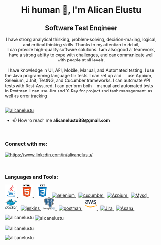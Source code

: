 <h1 align="center">Hi human 👋, I'm Alican Elustu</h1>
<h2 align="center">Software Test Engineer</h2>

<div align = "center">
  I have strong analytical thinking, problem-solving, decision-making, logical, and critical
thinking skills. Thanks to my attention to detail, <br> I can provide high-quality software
solutions. I am also good at teamwork, have a strong ability to cope with challenges, and can <span style="text-align: left;">communicate well with people at all levels.</span></div>
<br>
<div>&nbsp;&nbsp;I have knowledge in UI, API, Mobile, Manual, and Automated testing. I use the Java
programming language for tests. I can set up and &nbsp;&nbsp;&nbsp;&nbsp;use Appium, Selenium, JUnit, TestNG,
and Cucumber frameworks. I can automate API tests with Rest-Assured. I can perform
both &nbsp;&nbsp;&nbsp;manual and automated tests in Postman. I can use Jira and X-Ray for project and
task management, as well as error tracking</span></div>

<br>

<p align="left"> <a href="https://github.com/ryo-ma/github-profile-trophy"><img src="https://github-profile-trophy.vercel.app/?username=alicanelustu" alt="alicanelustu" /></a> </p>

- 📫 How to reach me **alicanelustu88@gmail.com**
<br>

<h3 align="left">Connect with me:</h3>
<p align="left">
<a href="https://linkedin.com/in/https://www.linkedin.com/in/alicanelustu/" target="blank"><img align="center" src="https://raw.githubusercontent.com/rahuldkjain/github-profile-readme-generator/master/src/images/icons/Social/linked-in-alt.svg" alt="https://www.linkedin.com/in/alicanelustu/" height="30" width="40" /></a>
</p>

<br>
<h3 align="left">Languages and Tools:</h3>
<p align="left"> <a href="https://www.java.com" target="_blank" rel="noreferrer"> <img src="https://raw.githubusercontent.com/devicons/devicon/master/icons/java/java-original.svg" alt="java" width="40" height="40"/> </a> &nbsp;
<a href="https://www.w3.org/html/" target="_blank" rel="noreferrer"> <img src="https://raw.githubusercontent.com/devicons/devicon/master/icons/html5/html5-original-wordmark.svg" alt="html5" width="40" height="40"/> </a> &nbsp;
<a href="https://www.w3schools.com/css/" target="_blank" rel="noreferrer"> <img src="https://raw.githubusercontent.com/devicons/devicon/master/icons/css3/css3-original-wordmark.svg" alt="css3" width="40" height="40"/> </a> &nbsp;
<a href="https://www.selenium.dev" target="_blank" rel="noreferrer"> <img src="https://raw.githubusercontent.com/detain/svg-logos/780f25886640cef088af994181646db2f6b1a3f8/svg/selenium-logo.svg" alt="selenium" width="40" height="40"/> </a> &nbsp;
<a href="https://cucumber.io" target="_blank" rel="noreferrer"> <img src="https://www.vectorlogo.zone/logos/cucumberio/cucumberio-icon.svg" alt="cucumber" width="40" height="40"/> </a> &nbsp;
<a href="https://appium.io/docs/en/latest/" target="_blank" rel="noreferrer"> <img src="https://raw.githubusercontent.com/leungwensen/svg-icon/8b84d725b0d2be8f5d87cac7f2c386682ce43563/dist/svg/logos/appium.svg" alt="Appium" width="40" height="40"/> </a> &nbsp;
<a href="https://www.mysql.com/" target="_blank" rel="noreferrer"> <img src="https://www.vectorlogo.zone/logos/mysql/mysql-official.svg" alt="Mysql" width="40" height="40"/> </a> &nbsp;
<a href="https://www.docker.com/" target="_blank" rel="noreferrer"> <img src="https://raw.githubusercontent.com/devicons/devicon/master/icons/docker/docker-original-wordmark.svg" alt="docker" width="40" height="40"/> </a> &nbsp;
<a href="https://www.jenkins.io" target="_blank" rel="noreferrer"> <img src="https://www.vectorlogo.zone/logos/jenkins/jenkins-icon.svg" alt="jenkins" width="40" height="40"/> </a> &nbsp;
<a href="https://www.postgresql.org" target="_blank" rel="noreferrer"> <img src="https://raw.githubusercontent.com/devicons/devicon/master/icons/postgresql/postgresql-original-wordmark.svg" alt="postgresql" width="40" height="40"/> </a> &nbsp;
<a href="https://postman.com" target="_blank" rel="noreferrer"> <img src="https://www.vectorlogo.zone/logos/getpostman/getpostman-icon.svg" alt="postman" width="40" height="40"/> </a> &nbsp;
<a href="https://aws.amazon.com" target="_blank" rel="noreferrer"> <img src="https://raw.githubusercontent.com/devicons/devicon/master/icons/amazonwebservices/amazonwebservices-original-wordmark.svg" alt="aws" width="40" height="40"/> </a> &nbsp;
<a href="https://www.atlassian.com/software/jira" target="_blank" rel="noreferrer"> <img src="https://www.vectorlogo.zone/logos/atlassian_jira/atlassian_jira-icon.svg" alt="Jira" width="40" height="40"/> </a> &nbsp;
<a href="https://asana.com/" target="_blank" rel="noreferrer"> <img src="https://upload.vectorlogo.zone/logos/asana/images/cae029cc-73d9-4b0d-83e2-70893c439061.svg" alt="Asana" width="40" height="40"/> </a> &nbsp;</p>

<p><img align="left" src="https://github-readme-stats.vercel.app/api/top-langs?username=alicanelustu&show_icons=true&locale=en&layout=compact" alt="alicanelustu" /></p>

<p>&nbsp;<img align="center" src="https://github-readme-stats.vercel.app/api?username=alicanelustu&show_icons=true&locale=en" alt="alicanelustu" /></p>

<p><img align="center" src="https://github-readme-streak-stats.herokuapp.com/?user=alicanelustu&" alt="alicanelustu" /></p>

<p align="left"> <img src="https://komarev.com/ghpvc/?username=alicanelustu&label=Profile%20views&color=0e75b6&style=flat" alt="alicanelustu" /> </p>
